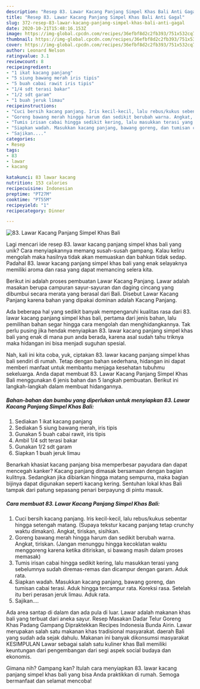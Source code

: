 ```yaml
---
description: "Resep 83. Lawar Kacang Panjang Simpel Khas Bali Anti Gagal"
title: "Resep 83. Lawar Kacang Panjang Simpel Khas Bali Anti Gagal"
slug: 372-resep-83-lawar-kacang-panjang-simpel-khas-bali-anti-gagal
date: 2020-10-21T15:48:16.153Z
image: https://img-global.cpcdn.com/recipes/36efbf8d2c2fb393/751x532cq70/83-lawar-kacang-panjang-simpel-khas-bali-foto-resep-utama.jpg
thumbnail: https://img-global.cpcdn.com/recipes/36efbf8d2c2fb393/751x532cq70/83-lawar-kacang-panjang-simpel-khas-bali-foto-resep-utama.jpg
cover: https://img-global.cpcdn.com/recipes/36efbf8d2c2fb393/751x532cq70/83-lawar-kacang-panjang-simpel-khas-bali-foto-resep-utama.jpg
author: Leonard Nelson
ratingvalue: 3.1
reviewcount: 8
recipeingredient:
- "1 ikat kacang panjang"
- "5 siung bawang merah iris tipis"
- "5 buah cabai rawit iris tipis"
- "1/4 sdt terasi bakar"
- "1/2 sdt garam"
- "1 buah jeruk limau"
recipeinstructions:
- "Cuci bersih kacang panjang. Iris kecil-kecil, lalu rebus/kukus sebentar hingga setengah matang. (Supaya tekstur kacang panjang tetap crunchy waktu dimakan). Angkat, tiriskan, sisihkan."
- "Goreng bawang merah hingga harum dan sedikit berubah warna. Angkat, tiriskan. (Jangan menunggu hingga kecoklatan waktu menggoreng karena ketika ditiriskan, si bawang masih dalam proses memasak)"
- "Tumis irisan cabai hingga sedikit kering, lalu masukkan terasi yang sebelumnya sudah diremas-remas dan dicampur dengan garam. Aduk rata."
- "Siapkan wadah. Masukkan kacang panjang, bawang goreng, dan tumisan cabai terasi. Aduk hingga tercampur rata. Koreksi rasa. Setelah itu beri perasan jeruk limau. Aduk rata."
- "Sajikan...."
categories:
- Resep
tags:
- 83
- lawar
- kacang

katakunci: 83 lawar kacang 
nutrition: 153 calories
recipecuisine: Indonesian
preptime: "PT27M"
cooktime: "PT55M"
recipeyield: "1"
recipecategory: Dinner

---
```



![83. Lawar Kacang Panjang Simpel Khas Bali](https://img-global.cpcdn.com/recipes/36efbf8d2c2fb393/751x532cq70/83-lawar-kacang-panjang-simpel-khas-bali-foto-resep-utama.jpg)

Lagi mencari ide resep 83. lawar kacang panjang simpel khas bali yang unik? Cara menyiapkannya memang susah-susah gampang. Kalau keliru mengolah maka hasilnya tidak akan memuaskan dan bahkan tidak sedap. Padahal 83. lawar kacang panjang simpel khas bali yang enak selayaknya memiliki aroma dan rasa yang dapat memancing selera kita.

Berikut ini adalah proses pembuatan Lawar Kacang Panjang. Lawar adalah masakan berupa campuran sayur-sayuran dan daging cincang yang dibumbui secara merata yang berasal dari Bali. Disebut Lawar Kacang Panjang karena bahan yang dipakai dominan adalah Kacang Panjang.

Ada beberapa hal yang sedikit banyak mempengaruhi kualitas rasa dari 83. lawar kacang panjang simpel khas bali, pertama dari jenis bahan, lalu pemilihan bahan segar hingga cara mengolah dan menghidangkannya. Tak perlu pusing jika hendak menyiapkan 83. lawar kacang panjang simpel khas bali yang enak di mana pun anda berada, karena asal sudah tahu triknya maka hidangan ini bisa menjadi suguhan spesial.


Nah, kali ini kita coba, yuk, ciptakan 83. lawar kacang panjang simpel khas bali sendiri di rumah. Tetap dengan bahan sederhana, hidangan ini dapat memberi manfaat untuk membantu menjaga kesehatan tubuhmu sekeluarga. Anda dapat membuat 83. Lawar Kacang Panjang Simpel Khas Bali menggunakan 6 jenis bahan dan 5 langkah pembuatan. Berikut ini langkah-langkah dalam membuat hidangannya.

<!--inarticleads1-->

##### Bahan-bahan dan bumbu yang diperlukan untuk menyiapkan 83. Lawar Kacang Panjang Simpel Khas Bali:

1. Sediakan 1 ikat kacang panjang
1. Sediakan 5 siung bawang merah, iris tipis
1. Gunakan 5 buah cabai rawit, iris tipis
1. Ambil 1/4 sdt terasi bakar
1. Gunakan 1/2 sdt garam
1. Siapkan 1 buah jeruk limau


Benarkah khasiat kacang panjang bisa memperbesar payudara dan dapat mencegah kanker? Kacang panjang dimasak bersamaan dengan bagian kulitnya. Sedangkan jika dibiarkan hingga matang sempurna, maka bagian bijinya dapat digunakan seperti kacang kering. Sentuhan lokal khas Bali tampak dari patung sepasang penari berpayung di pintu masuk. 

<!--inarticleads2-->

##### Cara membuat 83. Lawar Kacang Panjang Simpel Khas Bali:

1. Cuci bersih kacang panjang. Iris kecil-kecil, lalu rebus/kukus sebentar hingga setengah matang. (Supaya tekstur kacang panjang tetap crunchy waktu dimakan). Angkat, tiriskan, sisihkan.
1. Goreng bawang merah hingga harum dan sedikit berubah warna. Angkat, tiriskan. (Jangan menunggu hingga kecoklatan waktu menggoreng karena ketika ditiriskan, si bawang masih dalam proses memasak)
1. Tumis irisan cabai hingga sedikit kering, lalu masukkan terasi yang sebelumnya sudah diremas-remas dan dicampur dengan garam. Aduk rata.
1. Siapkan wadah. Masukkan kacang panjang, bawang goreng, dan tumisan cabai terasi. Aduk hingga tercampur rata. Koreksi rasa. Setelah itu beri perasan jeruk limau. Aduk rata.
1. Sajikan....


Ada area santap di dalam dan ada pula di luar. Lawar adalah makanan khas bali yang terbuat dari aneka sayur. Resep Masakan Dadar Telur Goreng Khas Padang Gampang Dipraktekkan Recipes Indonesia Bunda Airin. Lawar merupakan salah satu makanan khas tradisional masyarakat. daerah Bali yang sudah ada sejak dahulu. Makanan ini banyak dikonsumsi masyarakat KESIMPULAN Lawar sebagai salah satu kuliner khas Bali memiliki keuntungan dari pengembangan dari segi aspek social budaya dan ekonomis. 

Gimana nih? Gampang kan? Itulah cara menyiapkan 83. lawar kacang panjang simpel khas bali yang bisa Anda praktikkan di rumah. Semoga bermanfaat dan selamat mencoba!
